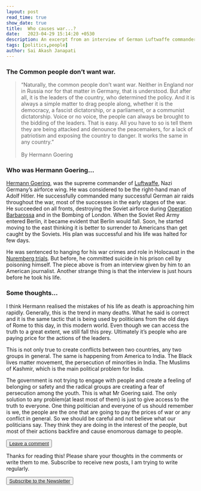 ```yaml
---
layout: post
read_time: true
show_date: true
title:  Who causes war...?
date:   2023-04-29 15:14:20 +0530
description: An excerpt from an interview of German Luftwaffe commander 
tags: [politics,people]
author: Sai Akash Janapati
---
```



### The Common people don’t want war.

> “Naturally, the common people don’t want war. Neither in England nor in Russia nor for that matter in Germany, that is understood. But after all, it is the leaders of the country, who determined the policy. And it is always a simple matter to drag people along, whether it is the democracy, a fascist dictatorship, or a parliament, or a communist dictatorship. Voice or no voice, the people can always be brought to the bidding of the leaders. That is easy. All you have to so is tell them they are being attacked and denounce the peacemakers, for a lack of patriotism and exposing the country to danger. It works the same in any country.” <br><br>  By Hermann Goering


    

### Who was Hermann Goering…

[Hermann Goering](https://en.wikipedia.org/wiki/Hermann_G%C3%B6ring), was the supreme commander of [Luftwaffe](https://en.wikipedia.org/wiki/Luftwaffe), Nazi Germany’s airforce wing. He was considered to be the right-hand man of Adolf Hitler. He successfully commanded many successful German air raids throughout the war, most of the successes in the early stages of the war. He succeeded on all fronts, destroying the Soviet airforce during [Operation Barbarossa](https://en.wikipedia.org/wiki/Operation_Barbarossa) and in the Bombing of London. When the Soviet Red Army entered Berlin, it became evident that Berlin would fall. Soon, he started moving to the east thinking it is better to surrender to Americans than get caught by the Soviets. His plan was successful and his life was halted for few days.

He was sentenced to hanging for his war crimes and role in Holocaust in the [Nuremberg trials](https://en.wikipedia.org/wiki/Nuremberg_trials). But before, he committed suicide in his prison cell by poisoning himself. The piece above is from an interview given by him to an American journalist. Another strange thing is that the interview is just hours before he took his life.

### Some thoughts…

I think Hermann realised the mistakes of his life as death is approaching him rapidly. Generally, this is the trend in many deaths. What he said is correct and it is the same tactic that is being used by politicians from the old days of Rome to this day, in this modern world. Even though we can access the truth to a great extent, we still fall this prey. Ultimately it’s people who are paying price for the actions of the leaders.

This is not only true to create conflicts between two countries, any two groups in general. The same is happening from America to India. The Black lives matter movement, the persecution of minorities in India. The Muslims of Kashmir, which is the main political problem for India.

The government is not trying to engage with people and create a feeling of belonging or safety and the radical groups are creating a fear of persecution among the youth. This is what Mr Goering said. The only solution to any problem(at least most of them) is just to give access to the truth to everyone. One thing politician and everyone of us should remember is we, the people are the one that are going to pay the prices of war or any conflict in general. So we should be careful and not believe what our politicians say. They think they are doing in the interest of the people, but most of their actions backfire and cause enomorous damage to people.

<centre><button><a href="https://akashj.substack.com/p/who-causes-a-war/comments">Leave a comment</a></button></center>

Thanks for reading this! Please share your thoughts in the comments or write them to me. Subscribe to receive new posts, I am trying to write regularly. 



<centre><button><a href="https://akashj.substack.com/subscribe?utm_source=menu&simple=true&next=https%3A%2F%2Fakashj.substack.com%2F">Subscribe to the Newsletter</a></button></center>
